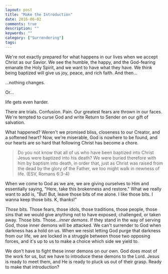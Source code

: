 ```yaml
---
layout: post
title: "Make the Introduction"
date: 2016-06-02
comments: true
description: ""
keywords: ""
category: ["Surrendering"]
tags:
---
```


We're not exactly prepared for what happens in our lives when we accept Christ as our Savior. We see the humble, the happy, and the God-fearing emanate the Holy Spirit, and we want to have what they have. We think being baptized will give us joy, peace, and rich faith. And then...

...nothing changes.

Or...

life gets even harder.

There are trials. Confusion. Pain. Our greatest fears are thrown in our faces. We're tempted to curse God and write Return to Sender on our gift of salvation.

What happened? Weren't we promised bliss, closeness to our Creator, and a softened heart? Now, we're miserable, God is nowhere to be found, and our hearts are so hard that following Christ has become a chore.

>Do you not know that all of us who have been baptized into Christ Jesus were baptized into his death? We were buried therefore with him by baptism into death, in order that, just as Christ was raised from the dead by the glory of the Father, we too might walk in newness of life. (ESV, Romans 6:3-4)

When we come to God as we are, we are giving ourselves to Him and essentially saying, "Here, take this brokenness and restore." What we really want to add is, "But! But, leave those bits of me alone. I like those bits. I wanna keep those bits. K, thanks!"

*Those* bits. Those fears, those idols, those traditions, those people, those sins that we would give anything not to have exposed, challenged, or taken away. Those bits. Those...*inner demons*. If they stand in the way of serving God, those inner demons will be attacked. We can't surrender to God when darkness has a hold on us. When we resist letting God purge that darkness from our life, we are locked in a struggle between those two opposing forces, and it's up to us to make a choice which side we yield to.

We don't have to fight these inner demons on our own. God does most of the work for us, but we have to introduce these demons to the Lord. Jesus is ready to meet them, and He is ready to pluck us out of their grasp. Ready to make that introduction?
